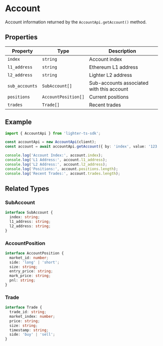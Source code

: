 # Account

Account information returned by the `AccountApi.getAccount()` method.

## Properties

| Property | Type | Description |
|----------|------|-------------|
| `index` | `string` | Account index |
| `l1_address` | `string` | Ethereum L1 address |
| `l2_address` | `string` | Lighter L2 address |
| `sub_accounts` | `SubAccount[]` | Sub-accounts associated with this account |
| `positions` | `AccountPosition[]` | Current positions |
| `trades` | `Trade[]` | Recent trades |

## Example

```typescript
import { AccountApi } from 'lighter-ts-sdk';

const accountApi = new AccountApi(client);
const account = await accountApi.getAccount({ by: 'index', value: '123' });

console.log('Account Index:', account.index);
console.log('L1 Address:', account.l1_address);
console.log('L2 Address:', account.l2_address);
console.log('Positions:', account.positions.length);
console.log('Recent Trades:', account.trades.length);
```

## Related Types

### SubAccount

```typescript
interface SubAccount {
  index: string;
  l1_address: string;
  l2_address: string;
}
```

### AccountPosition

```typescript
interface AccountPosition {
  market_id: number;
  side: 'long' | 'short';
  size: string;
  entry_price: string;
  mark_price: string;
  pnl: string;
}
```

### Trade

```typescript
interface Trade {
  trade_id: string;
  market_index: number;
  price: string;
  size: string;
  timestamp: string;
  side: 'buy' | 'sell';
}
```
